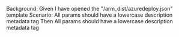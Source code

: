 Background:
Given I have opened the "/arm_dist/azuredeploy.json" template
Scenario: All params should have a lowercase description metadata tag
Then All params should have a lowercase description metadata tag

